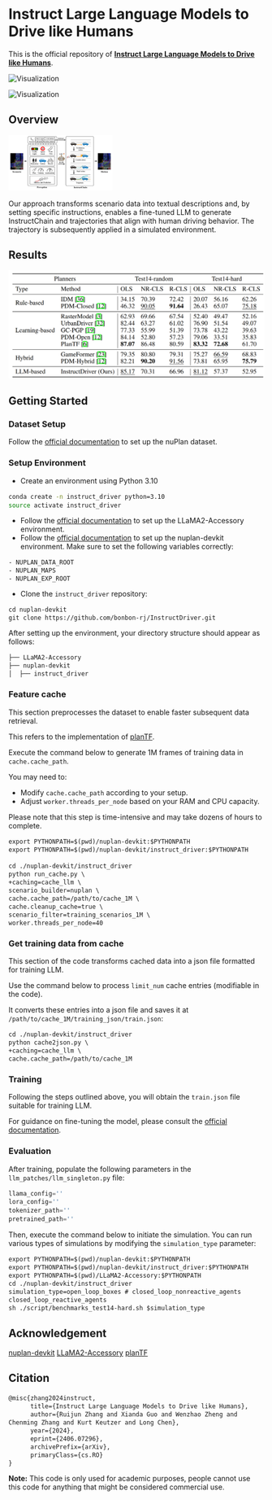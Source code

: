 # Instruct Large Language Models to Drive like Humans



This is the official repository of [**Instruct Large Language Models to Drive like Humans**](http://arxiv.org/abs/2406.07296).

![Visualization](assets/visualization_straight.gif)

![Visualization](assets/visualization_right.gif)



## Overview

<img src="assets/overview.jpg" style="zoom: 20%;" />

Our approach transforms scenario data into textual descriptions and, by setting specific instructions, enables a fine-tuned LLM to generate InstructChain and trajectories that align with human driving behavior. The trajectory is subsequently applied in a simulated environment.



## Results

<img src="assets/results.png" style="zoom:70%;" />



## Getting Started

### Dataset Setup

Follow the [official documentation](https://nuplan-devkit.readthedocs.io/en/latest/dataset_setup.html) to set up the nuPlan dataset.



### Setup Environment

- Create an environment using Python 3.10

```sh
conda create -n instruct_driver python=3.10
source activate instruct_driver
```

- Follow the [official documentation](https://llama2-accessory.readthedocs.io/en/latest/install.html) to set up the LLaMA2-Accessory environment.
- Follow the [official documentation](https://nuplan-devkit.readthedocs.io/en/latest/installation.html) to set up the nuplan-devkit environment. Make sure to set the following variables correctly:

```
- NUPLAN_DATA_ROOT
- NUPLAN_MAPS
- NUPLAN_EXP_ROOT
```

- Clone the `instruct_driver` repository:

```shell
cd nuplan-devkit
git clone https://github.com/bonbon-rj/InstructDriver.git
```



After setting up the environment, your directory structure should appear as follows:

```
├── LLaMA2-Accessory
├── nuplan-devkit
│  ├── instruct_driver
```



### Feature cache

This section preprocesses the dataset to enable faster subsequent data retrieval.

This refers to the implementation of [planTF](https://github.com/jchengai/planTF).

Execute the command below to generate 1M frames of training data in `cache.cache_path`. 

You may need to:

- Modify `cache.cache_path` according to your setup.
- Adjust `worker.threads_per_node` based on your RAM and CPU capacity.

Please note that this step is time-intensive and may take dozens of hours to complete.

```shell
export PYTHONPATH=$(pwd)/nuplan-devkit:$PYTHONPATH
export PYTHONPATH=$(pwd)/nuplan-devkit/instruct_driver:$PYTHONPATH

cd ./nuplan-devkit/instruct_driver
python run_cache.py \
+caching=cache_llm \
scenario_builder=nuplan \
cache.cache_path=/path/to/cache_1M \
cache.cleanup_cache=true \
scenario_filter=training_scenarios_1M \
worker.threads_per_node=40
```



### Get training data from cache

This section of the code transforms cached data into a json file formatted for training LLM.

Use the command below to process `limit_num` cache entries (modifiable in the code). 

It converts these entries into a json file and saves it at `/path/to/cache_1M/training_json/train.json`:

```shell
cd ./nuplan-devkit/instruct_driver
python cache2json.py \
+caching=cache_llm \
cache.cache_path=/path/to/cache_1M
```



### Training

Following the steps outlined above, you will obtain the `train.json` file suitable for training LLM. 

For guidance on fine-tuning the model, please consult the [official documentation](https://llama2-accessory.readthedocs.io/en/latest/finetune/sg_peft.html#bias-norm-lora-tuning-of-llama2-7b-on-alpaca).



### Evaluation

After training, populate the following parameters in the `llm_patches/llm_singleton.py` file:

```python
llama_config=''
lora_config=''
tokenizer_path=''
pretrained_path=''
```

Then, execute the command below to initiate the simulation. You can run various types of simulations by modifying the `simulation_type` parameter:

```shell
export PYTHONPATH=$(pwd)/nuplan-devkit:$PYTHONPATH
export PYTHONPATH=$(pwd)/nuplan-devkit/instruct_driver:$PYTHONPATH
export PYTHONPATH=$(pwd)/LLaMA2-Accessory:$PYTHONPATH
cd ./nuplan-devkit/instruct_driver
simulation_type=open_loop_boxes # closed_loop_nonreactive_agents closed_loop_reactive_agents
sh ./script/benchmarks_test14-hard.sh $simulation_type
```



## Acknowledgement

[nuplan-devkit](https://github.com/motional/nuplan-devkit)   [LLaMA2-Accessory](https://github.com/Alpha-VLLM/LLaMA2-Accessory)   [planTF](https://github.com/jchengai/planTF)



## Citation

```
@misc{zhang2024instruct,
      title={Instruct Large Language Models to Drive like Humans}, 
      author={Ruijun Zhang and Xianda Guo and Wenzhao Zheng and Chenming Zhang and Kurt Keutzer and Long Chen},
      year={2024},
      eprint={2406.07296},
      archivePrefix={arXiv},
      primaryClass={cs.RO}
}
```

**Note:** This code is only used for academic purposes, people cannot use this code for anything that might be considered commercial use.